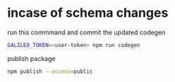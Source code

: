 # incase of schema changes

run this commmand and commit the updated codegen
```bash
GALILEO_TOKEN=<user-token> npm run codegen
```

publish package
```bash
npm publish --access=public
```
